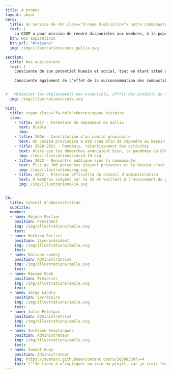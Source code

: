 ```yaml
---
title: À propos
layout: about
hero:
  title: Au service de <br class="d-none d-md-inline"> notre communauté
  text: |
    La COOP a pour mission de rendre disponibles aux membres, à la population de Gallix, aux visiteurs des produits d'épicerie à un prix abordable, 365 jours par an.
  btn: Nos aspirations
  btn_url: "#raisons"
  img: /img/illustrations/coop_gallix.svg

section:
  title: Nos aspirations
  text: |
    Consciente de son potentiel humain et social, tout en étant situé dans un désert alimentaire, la **COOP de Solidarité de Gallix** désire être à l'écoute des besoins de ses membres et offrir à toute la population de Gallix, aux passants, aux vacanciers et vacancières et aux touristes, des produits d'épicerie et de premières nécessité, casse-croûte et café, et ce, dans un lieu de rencontre attrayant, chaleureux et convivial. La COOP espère ainsi contribuer à la rétention de la population de Gallix et à l'attraction de nouvelles familles tout en contribuant à la création d'emplois stables, intéressants et rémunérateurs.

    Consciente également de l'effet de la surconsommation des combustibles fossiles sur les changements climatiques, elle vise à en minimiser l'impact en offrant les produits de consommation essentiels à proximité des citoyens en favorisant les produits locaux.


#   Minimiser les déplacements non essentiels, offrir des produits de qualité au meilleur prix, accueillir sa clientèle dans un environnement chaleureux, être sensible aux besoins de sa population, des ses employé(e)s, tout en étant conscient que l'équilibre et le bon sens sont des clés d'un développement prospère et durable, voilà la mission que nous nous sommes donnée.
  img: /img/illustrations/cafe.svg

hist:
  title: <span class="fw-bold">Notre</span> histoire
  item:
    - title: 2017 - Fermeture du dépanneur de Gallix
      text: blabla
      img:
    - title: 20AA - Constitution d'un comité provisoire
      text: Un comité provisoire a été créé afin de répondre au besoin de la communauté.
    - title: 2020-2021 - Pandémie, ralentissement des activités
      text: Alors que les démarches avançaient bien, la pandémie du COVID-19 a ralenti le projet.
      img: /img/illustrations/covid-19.svg
    - title: 2022 - Rencontre publique avec la communauté
      text: Plus de 100 personnes étaient présentes et le besoin s'est fait sentir!
      img: /img/illustrations/ag.svg
    - title: 2022 - Élection officielle du conseil d'administration
      text: 8 membres siègent sur le CA et veillent à l'avancement du projet.
      img: /img/illustrations/CA.svg


CA:
  title: Conseil d'administration
  subtitle:
  member:
  - name: Réjean Porlier
    position: Président
    img: /img/illustrations/smile.svg
    text:
  - name: Mathieu Porlier
    position: Vice-président
    img: /img/illustrations/smile.svg
    text:
  - name: Doriane Landry
    position: Administratrice
    img: /img/illustrations/smile.svg
    text:
  - name: Maxime Eade 
    position: Trésorier
    img: /img/illustrations/smile.svg
    text:
  - name: Serge Landry
    position: Secrétaire
    img: /img/illustrations/smile.svg
    text:
  - name: Julie Petitpas
    position: Administratrice
    img: /img/illustrations/smile.svg
    text:
  - name: Aurélien Desplanques
    position: Administrateur
    img: /img/illustrations/smile.svg
    text:
  - name: Samuel Guay
    position: Administrateur
    img: https://avatars.githubusercontent.com/u/30598330?v=4
    text: \"*Je tiens à m'impliquer au sein du projet, car je crois fermement aux retombées positives que peut avoir une coopérative pour sa communauté et l'environnement.*\"
---
```







<!-- Mission Statement vs. Vision Statement

Mission statements and vision statements are closely related and easy to conflate—here are some of the key differences between them:

    1. Purpose: Mission and vision statements are closely related but serve slightly different purposes. In general, a mission statement describes the “what” and “how” of the company (sometimes also including the “why”), while a vision statement focuses more on the “why” or meaning behind the company’s actions. In short, a mission statement can serve as a roadmap of strategic planning to work toward the company’s vision statement.
    2. Timeframe: The biggest difference between mission and vision statements is in the timeframe. A mission statement outlines all the things your company is doing in the present to reach your goal, while a vision statement describes what your company is building toward in the future.
    3. Audience: The audiences for mission and vision statements can vary widely. In general, mission statements are public-facing statements primarily geared toward consumers. However, they can also drive company policies for employees and offer a sense of cohesiveness for daily decision-making. Vision statements are typically more focused on employees of the company (and other existing stakeholders or interested investors) to help drive their work in the best direction for the future.  -->

<!-- ## Raison d'être 

Consciente de son potentiel humain et social, tout en étant situé dans un désert alimentaire, la **COOP de Solidarité de Gallix** désire être à l'écoute des besoins de ses membres et offrir à toute la population de Gallix, aux passants, aux vacanciers et vacancières et aux touristes, des produits d'épicerie et de premières nécessité, casse-croûte et café, et ce, dans un lieu de rencontre attrayant, chaleureux et convivial. La COOP espère ainsi contribuer à la rétention de la population de Gallix et à l'attraction de nouvelles familles tout en contribuant à la création d'emplois stables, intéressants et rémunérateurs.

Consciente également de l'effet de la surconsommation des combustibles fossiles sur les changements climatiques, elle vise à en minimiser l'impact en offrant les produits de consommation essentiels à proximité des citoyens en favorisant les produits locaux.

Minimiser les déplacements non essentiels, offrir des produits de qualité au meilleur prix, accueillir sa clientèle dans un environnement chaleureux, être sensible aux besoins de sa population, des ses employé(e)s, tout en étant conscient que l'équilibre et le bon sens sont des clés d'un développement prospère et durable, voilà la mission que nous nous sommes donnée. -->